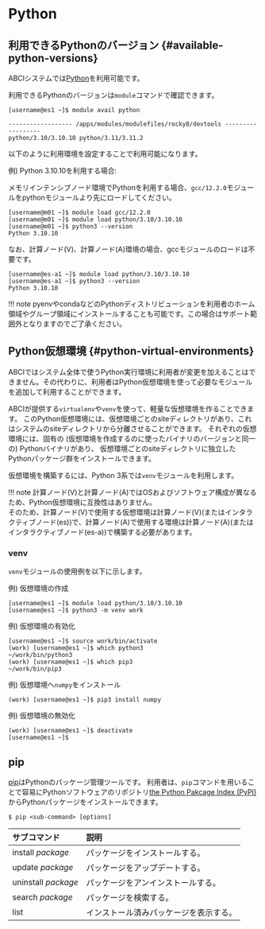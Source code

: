 # Python

## 利用できるPythonのバージョン {#available-python-versions}

ABCIシステムでは[Python](https://www.python.org/)を利用可能です。

利用できるPythonのバージョンは`module`コマンドで確認できます。

```
[username@es1 ~]$ module avail python

------------------ /apps/modules/modulefiles/rocky8/devtools ------------------
python/3.10/3.10.10 python/3.11/3.11.2
```

以下のように利用環境を設定することで利用可能になります。

例) Python 3.10.10を利用する場合:

メモリインテンシブノード環境でPythonを利用する場合、`gcc/12.2.0`モジュールをpythonモジュールより先にロードしてください。

```
[username@m01 ~]$ module load gcc/12.2.0
[username@m01 ~]$ module load python/3.10/3.10.10
[username@m01 ~]$ python3 --version
Python 3.10.10
```

なお、計算ノード(V)、計算ノード(A)環境の場合、gccモジュールのロードは不要です。

```
[username@es-a1 ~]$ module load python/3.10/3.10.10
[username@es-a1 ~]$ python3 --version
Python 3.10.10
```

!!! note
    pyenvやcondaなどのPythonディストリビューションを利用者のホーム領域やグループ領域にインストールすることも可能です。この場合はサポート範囲外となりますのでご了承ください。

## Python仮想環境 {#python-virtual-environments}

ABCIではシステム全体で使うPython実行環境に利用者が変更を加えることはできません。その代わりに、利用者はPython仮想環境を使って必要なモジュールを追加して利用することができます。

ABCIが提供する`virtualenv`や`venv`を使って、軽量な仮想環境を作ることできます。
このPython仮想環境には、仮想環境ごとのsiteディレクトリがあり、これはシステムのsiteディレクトリから分離させることができます。
それぞれの仮想環境には、固有の (仮想環境を作成するのに使ったバイナリのバージョンと同一の) Pythonバイナリがあり、
仮想環境ごとのsiteディレクトリに独立したPythonパッケージ群をインストールできます。

仮想環境を構築するには、Python 3系では`venv`モジュールを利用します。

!!! note
     計算ノード(V)と計算ノード(A)ではOSおよびソフトウェア構成が異なるため、Python仮想環境に互換性はありません。<br>
     そのため、計算ノード(V)で使用する仮想環境は計算ノード(V)(またはインタラクティブノード(es))で、計算ノード(A)で使用する環境は計算ノード(A)(またはインタラクティブノード(es-a))で構築する必要があります。

### venv

`venv`モジュールの使用例を以下に示します。

例) 仮想環境の作成

```
[username@es1 ~]$ module load python/3.10/3.10.10
[username@es1 ~]$ python3 -m venv work
```

例) 仮想環境の有効化

```
[username@es1 ~]$ source work/bin/activate
(work) [username@es1 ~]$ which python3
~/work/bin/python3
(work) [username@es1 ~]$ which pip3
~/work/bin/pip3
```

例) 仮想環境へ`numpy`をインストール

```
(work) [username@es1 ~]$ pip3 install numpy
```

例) 仮想環境の無効化

```
(work) [username@es1 ~]$ deactivate
[username@es1 ~]$
```

## pip

[pip](https://pip.pypa.io/en/stable/)はPythonのパッケージ管理ツールです。
利用者は、`pip`コマンドを用いることで容易にPythonソフトウェアのリポジトリ[the Python Pakcage Index (PyPI)](https://pypi.org/)からPythonパッケージをインストールできます。

```
$ pip <sub-command> [options]
```

| サブコマンド | 説明 |
|:--|:--|
| install *package* | パッケージをインストールする。 |
| update *package* | パッケージをアップデートする。 |
| uninstall *package* | パッケージをアンインストールする。 |
| search *package* | パッケージを検索する。 |
| list | インストール済みパッケージを表示する。 |
